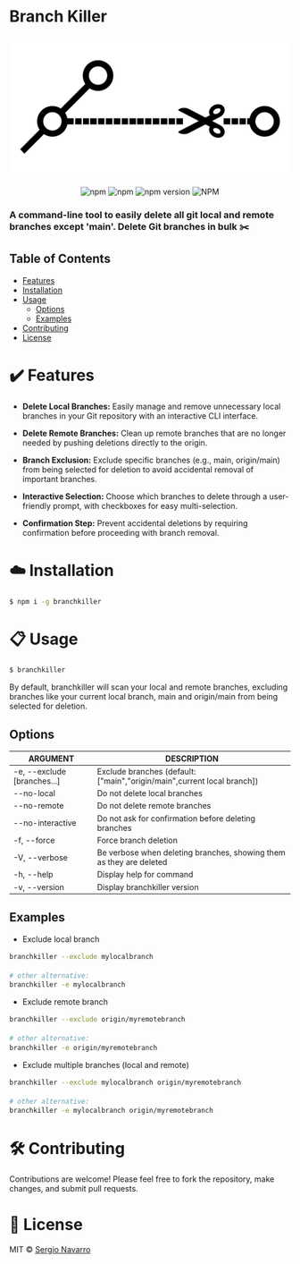 # Branch Killer

<p align="center">
  <img src="https://github.com/serNAVARRO7/branchkiller/blob/main/assets/logo.png" width="520" alt="branchkiller logo" />
</p>
<p align="center">
<img alt="npm" src="https://img.shields.io/github/check-runs/serNAVARRO7/branchkiller/main">
<img alt="npm" src="https://img.shields.io/npm/dy/branchkiller.svg">
<img alt="npm version" src="https://img.shields.io/npm/v/branchkiller.svg">
<img alt="NPM" src="https://img.shields.io/npm/l/branchkiller.svg">
</p>

### A command-line tool to easily delete all git local and remote branches except 'main'. Delete Git branches in bulk ✂️

## Table of Contents

- [Features](#features)
- [Installation](#installation)
- [Usage](#usage)
  - [Options](#options)
  - [Examples](#examples)
- [Contributing](#contributing)
- [License](#license)

<a name="features"></a>

# :heavy_check_mark: Features

- **Delete Local Branches:** Easily manage and remove unnecessary local branches in your Git repository with an interactive CLI interface.

- **Delete Remote Branches:** Clean up remote branches that are no longer needed by pushing deletions directly to the origin.

- **Branch Exclusion:** Exclude specific branches (e.g., main, origin/main) from being selected for deletion to avoid accidental removal of important branches.

- **Interactive Selection:** Choose which branches to delete through a user-friendly prompt, with checkboxes for easy multi-selection.

- **Confirmation Step:** Prevent accidental deletions by requiring confirmation before proceeding with branch removal.

<a name="installation"></a>

# :cloud: Installation

```bash
$ npm i -g branchkiller
```
<a name="usage"></a>

# :clipboard: Usage

```bash
$ branchkiller
```

By default, branchkiller will scan your local and remote branches, excluding branches like your current local branch, main and origin/main from being selected for deletion.

<a name="options"></a>

## Options

| ARGUMENT                         | DESCRIPTION                                                                                                                                    |
| -------------------------------- | ---------------------------------------------------------------------------------------------------------------------------------------------- |
| -e, --exclude [branches...]      | Exclude branches (default: ["main","origin/main",current local branch])                                                                        |
| --no-local                       | Do not delete local branches                                                                                                                   |
| --no-remote                      | Do not delete remote branches                                                                                                                  |
| --no-interactive                 | Do not ask for confirmation before deleting branches                                                                                           |
| -f, --force                      | Force branch deletion                                                                                                                          |
| -V, --verbose                     | Be verbose when deleting branches, showing them as they are deleted                                                                            |
| -h, --help                       | Display help for command                                                                                                                       |
| -v, --version                    | Display branchkiller version                                                                                                                   |

## Examples

- Exclude local branch

```bash
branchkiller --exclude mylocalbranch

# other alternative:
branchkiller -e mylocalbranch
```

- Exclude remote branch

```bash
branchkiller --exclude origin/myremotebranch

# other alternative:
branchkiller -e origin/myremotebranch
```

- Exclude multiple branches (local and remote)

```bash
branchkiller --exclude mylocalbranch origin/myremotebranch

# other alternative:
branchkiller -e mylocalbranch origin/myremotebranch
```

<a name="contributing"></a>

# :hammer_and_wrench: Contributing

Contributions are welcome! Please feel free to fork the repository, make changes, and submit pull requests.

<a name="license"></a>

# :scroll: License

MIT © [Sergio Navarro](https://github.com/serNAVARRO7)
